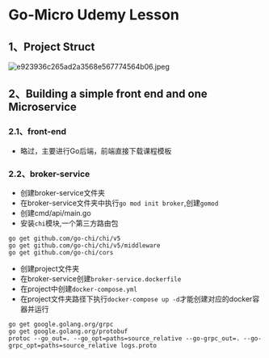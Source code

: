 # Go-Micro Udemy Lesson

## 1、Project Struct

![e923936c265ad2a3568e567774564b06.jpeg](https://i2.mjj.rip/2023/07/05/e923936c265ad2a3568e567774564b06.jpeg)

## 2、Building a simple front end and one Microservice

### 2.1、front-end

- 略过，主要进行Go后端，前端直接下载课程模板

### 2.2、broker-service

- 创建broker-service文件夹
- 在broker-service文件夹中执行`go mod init broker`,创建`gomod`
- 创建cmd/api/main.go
- 安装`chi`模块,一个第三方路由包
```shell
go get github.com/go-chi/chi/v5
go get github.com/go-chi/chi/v5/middleware
go get github.com/go-chi/cors
```
- 创建project文件夹
- 在broker-service创建`broker-service.dockerfile`
- 在project中创建`docker-compose.yml`
- 在project文件夹路径下执行`docker-compose up -d`才能创建对应的docker容器并运行
```shell
go get google.golang.org/grpc
go get google.golang.org/protobuf
protoc --go_out=. --go_opt=paths=source_relative --go-grpc_out=. --go-grpc_opt=paths=source_relative logs.proto 
```